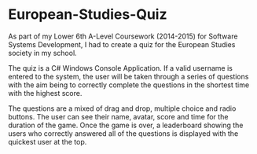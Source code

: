 # European-Studies-Quiz

As part of my Lower 6th A-Level Coursework (2014-2015) for Software Systems Development, I had to create a quiz for the European Studies society in my school. 

The quiz is a C# Windows Console Application. If a valid username is entered to the system, the user will be taken through a series of questions with the aim being to correctly complete the questions in the shortest time with the highest score. 

The questions are a mixed of drag and drop, multiple choice and radio buttons. The user can see their name, avatar, score and time for the duration of the game. Once the game is over, a leaderboard showing the users who correctly answered all of the questions is displayed with the quickest user at the top.
